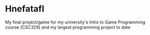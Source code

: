 # Hnefatafl
My final project/game for my university's Intro to Game Programming course (CSC329) and my largest programming project to date
